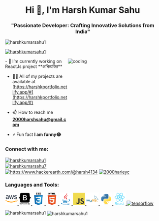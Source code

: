 <h1 align="center">Hi 👋, I'm Harsh Kumar Sahu</h1>
<h3 align="center">"Passionate Developer: Crafting Innovative Solutions from India"</h3>

<p align="left"> <img src="https://komarev.com/ghpvc/?username=harshkumarsahu1&label=Profile%20views&color=0e75b6&style=flat" alt="harshkumarsahu1" /> </p>

<p align="left"> <a href="https://github.com/ryo-ma/github-profile-trophy"><img src="https://github-profile-trophy.vercel.app/?username=harshkumarsahu1" alt="harshkumarsahu1" /></a> </p>
<img align="right" alt="coding" width="300" height="350" src="https://cdn.dribbble.com/users/1292677/screenshots/6139167/avento.gif">
- 🔭 I’m currently working on ReactJs project **अभिव्यक्ति**

- 👨‍💻 All of my projects are available at [https://harshkportfolio.netlify.app/#](https://harshkportfolio.netlify.app/#)

- 📫 How to reach me **2000harshsahu@gmail.com**

- ⚡ Fun fact **I am funny😂**

<h3 align="left">Connect with me:</h3>
<p align="left">
<a href="https://linkedin.com/in/harshkumarsahu1" target="blank"><img align="center" src="https://raw.githubusercontent.com/rahuldkjain/github-profile-readme-generator/master/src/images/icons/Social/linked-in-alt.svg" alt="harshkumarsahu1" height="30" width="40" /></a>
<a href="https://www.leetcode.com/harshkumarsahu7" target="blank"><img align="center" src="https://raw.githubusercontent.com/rahuldkjain/github-profile-readme-generator/master/src/images/icons/Social/leet-code.svg" alt="harshkumarsahu7" height="30" width="40" /></a>
<a href="https://www.hackerearth.com/https://www.hackerearth.com/@harsh4134" target="blank"><img align="center" src="https://raw.githubusercontent.com/rahuldkjain/github-profile-readme-generator/master/src/images/icons/Social/hackerearth.svg" alt="https://www.hackerearth.com/@harsh4134" height="30" width="40" /></a>
<a href="https://auth.geeksforgeeks.org/user/2000harieyc" target="blank"><img align="center" src="https://raw.githubusercontent.com/rahuldkjain/github-profile-readme-generator/master/src/images/icons/Social/geeks-for-geeks.svg" alt="2000harieyc" height="30" width="40" /></a>
</p>

<h3 align="left">Languages and Tools:</h3>
<p align="left"> <a href="https://aws.amazon.com" target="_blank" rel="noreferrer"> <img src="https://raw.githubusercontent.com/devicons/devicon/master/icons/amazonwebservices/amazonwebservices-original-wordmark.svg" alt="aws" width="40" height="40"/> </a> <a href="https://getbootstrap.com" target="_blank" rel="noreferrer"> <img src="https://raw.githubusercontent.com/devicons/devicon/master/icons/bootstrap/bootstrap-plain-wordmark.svg" alt="bootstrap" width="40" height="40"/> </a> <a href="https://www.w3schools.com/css/" target="_blank" rel="noreferrer"> <img src="https://raw.githubusercontent.com/devicons/devicon/master/icons/css3/css3-original-wordmark.svg" alt="css3" width="40" height="40"/> </a> <a href="https://www.w3.org/html/" target="_blank" rel="noreferrer"> <img src="https://raw.githubusercontent.com/devicons/devicon/master/icons/html5/html5-original-wordmark.svg" alt="html5" width="40" height="40"/> </a> <a href="https://www.java.com" target="_blank" rel="noreferrer"> <img src="https://raw.githubusercontent.com/devicons/devicon/master/icons/java/java-original.svg" alt="java" width="40" height="40"/> </a> <a href="https://developer.mozilla.org/en-US/docs/Web/JavaScript" target="_blank" rel="noreferrer"> <img src="https://raw.githubusercontent.com/devicons/devicon/master/icons/javascript/javascript-original.svg" alt="javascript" width="40" height="40"/> </a> <a href="https://www.mysql.com/" target="_blank" rel="noreferrer"> <img src="https://raw.githubusercontent.com/devicons/devicon/master/icons/mysql/mysql-original-wordmark.svg" alt="mysql" width="40" height="40"/> </a> <a href="https://www.python.org" target="_blank" rel="noreferrer"> <img src="https://raw.githubusercontent.com/devicons/devicon/master/icons/python/python-original.svg" alt="python" width="40" height="40"/> </a> <a href="https://reactjs.org/" target="_blank" rel="noreferrer"> <img src="https://raw.githubusercontent.com/devicons/devicon/master/icons/react/react-original-wordmark.svg" alt="react" width="40" height="40"/> </a> <a href="https://www.tensorflow.org" target="_blank" rel="noreferrer"> <img src="https://www.vectorlogo.zone/logos/tensorflow/tensorflow-icon.svg" alt="tensorflow" width="40" height="40"/> </a> </p>

<p><img align="left" src="https://github-readme-stats.vercel.app/api/top-langs?username=harshkumarsahu1&show_icons=true&locale=en&layout=compact" alt="harshkumarsahu1" /></p>

<p>&nbsp;<img align="center" src="https://github-readme-stats.vercel.app/api?username=harshkumarsahu1&show_icons=true&locale=en" alt="harshkumarsahu1" /></p>
